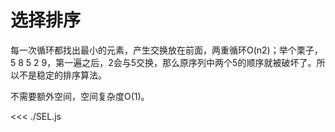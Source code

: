 # 选择排序

每一次循环都找出最小的元素，产生交换放在前面，两重循环O(n2)；举个栗子，5 8 5 2 9，第一遍之后，2会与5交换，那么原序列中两个5的顺序就被破坏了。所以不是稳定的排序算法。

不需要额外空间，空间复杂度O(1)。

<<< ./SEL.js
